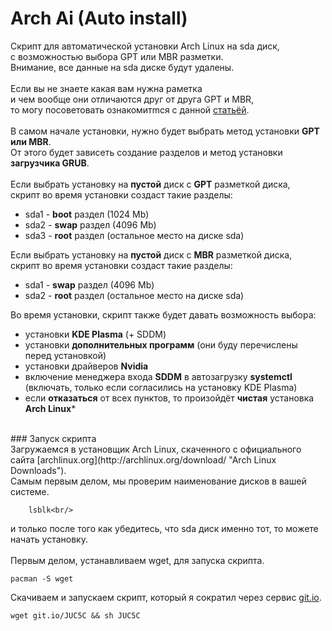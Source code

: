 # Arch Ai (Auto install)<br/>

Скрипт для автоматической установки Arch Linux на sda диск,<br/>
с возможностью выбора GPT или MBR разметки.<br/>
Внимание, все данные на sda диске будут удалены.<br/>
<br/>
Если вы не знаете какая вам нужна раметка<br/>
и чем вообще они отличаются друг от друга GPT и MBR,<br/>
то могу посоветовать ознакомитmся с данной [статьёй](https://losst.ru/chem-otlichaetsya-mbr-ot-gpt "Losst.ru Чем отличается GPT от MBR").<br/>
<br/>
В самом начале установки, нужно будет выбрать метод установки **GPT или MBR**.<br/>
От этого будет зависеть создание разделов и метод установки **загрузчика GRUB**.<br/>
<br/>
Если выбрать установку на **пустой** диск с **GPT** разметкой диска,<br/>
скрипт во время установки создаст такие разделы:<br/>
- sda1 - **boot** раздел (1024 Mb)<br/>
- sda2 - **swap** раздел  (4096 Mb)<br/>
- sda3 - **root** раздел (остальное место на диске sda)<br/>

Если выбрать установку на **пустой** диск с **MBR** разметкой диска,<br/>
скрипт во время установки создаст такие разделы:<br/>
- sda1 - **swap** раздел  (4096 Mb)<br/>
- sda2 - **root** раздел (остальное место на диске sda)<br/>

Во время установки, скрипт также будет давать возможность выбора:<br/>
- установки **KDE Plasma** (+ SDDM)<br/>
- установки **дополнительных программ** (они буду перечислены перед установкой)<br/>
- установки драйверов **Nvidia**<br/>
- включение менеджера входа **SDDM** в автозагрузку **systemctl**<br/>
(включать, только если согласились на установку KDE Plasma)<br/>
- если **отказаться** от всех пунктов, то произойдёт **чистая** установка **Arch Linux***<br/>
<br/>
### Запуск скрипта<br/>
Загружаемся в установщик Arch Linux, скаченного с официального сайта [archlinux.org](http://archlinux.org/download/ "Arch Linux Downloads").<br/>
Самым первым делом, мы проверим наименование дисков в вашей системе.<br/>

        lsblk<br/>
и только после того как убедитесь, что sda диск именно тот, то можете начать установку.<br/>
<br/>
Первым делом, устанавливаем wget, для запуска скрипта.<br/>

    pacman -S wget  
Скачиваем и запускаем скрипт, который я сократил через сервис [git.io](http://git.io "git.io").<br/>

    wget git.io/JUC5C && sh JUC5C
